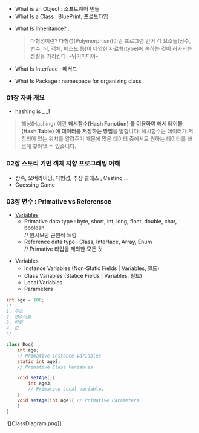 - What is an Object : 소프트웨어 번들
- What Is a Class : BluePrint, 프로토타입
* What Is Inheritance? : 
	> 다형성이란? 
	> 다형성(Polymorphism)이란 프로그램 언어 각 요소들(상수, 변수, 식, 객체, 메소드 등)이 다양한 자료형(type)에 속하는 것이 허가되는 성질을 가리킨다. -위키피디아- 
	
* What Is Interface : 메서드
* What Is Package : namespace for organizing class
	 


### 01장 자바 개요
* hashing is _ _!
> 해싱(Hashing) 이란 **해시함수(Hash Function) 를 이용하여 해시 테이블(Hash Table) 에 데이터를 저장하는 방법**을 말합니다. 해시함수는 데이터가 저장되어 있는 위치를 알려주기 때문에 많은 데이터 중에서도 원하는 데이터를 빠르게 찾아낼 수 있습니다.

### 02장 스토리 기반 객체 지향 프로그래밍 이해
- 상속, 오버라이딩, 다형성, 추상 클래스 , Casting ...
- Guessing Game


### 03장 변수 : Primative vs Referensce


- [Variables](      https://docs.oracle.com/javase/tutorial/java/nutsandbolts/variables.html)
	*  Primative data type : byte, short, int, long, float, double, char, boolean <br> // 원시보단 근원적 느낌
	*  Reference data type : Class, Interface, Array, Enum <br> // Primative 타입을 제외한 모든 것



* Variables
	* Instance Variables (Non-Static Fields | Variables, 필드)
	* Class Variables (Statice Fields | Variables, 필드)
	* Local Variables
	* Parameters

```java
int age = 100;
/*
1. 주소
2. 변수이름
3. 타입
4. 값
*/

class Dog{
	int age; 
	// Primative Instance Variables 
	static int age2; 
	// Primative Class Variables 

	void setAge(){
		int age3;
		// Primative Local Variables
	}
	void setAge(int age){ // Primative Parameters
	}
}
```
![[ClassDiagram.png]]